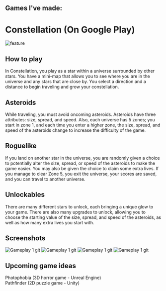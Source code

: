 ## Games I've made:

# Constellation (On Google Play)
![feature](https://github.com/JasonLandis/JasonLandis/assets/100310833/24b62e2f-0325-4f9d-8df4-e654c40c758a)

## How to play
In Constellation, you play as a star within a universe surrounded by other stars. You have a mini-map that allows you to see where you are in the universe and any stars that are close by. You select a direction and a distance to begin traveling and grow your constellation.

## Asteroids
While traveling, you must avoid oncoming asteroids. Asteroids have three attributes: size, spread, and speed. Also, each universe has 5 zones; you start in zone 1, and each time you enter a higher zone, the size, spread, and speed of the asteroids change to increase the difficulty of the game.

## Roguelike
If you land on another star in the universe, you are randomly given a choice to potentially alter the size, spread, or speed of the asteroids to make the game easier. You may also be given the choice to claim some extra lives. If you manage to clear Zone 5, you exit the universe, your scores are saved, and you can travel to another universe.

## Unlockables
There are many different stars to unlock, each bringing a unique glow to your game. There are also many upgrades to unlock, allowing you to choose the starting value of the size, spread, and speed of the asteroids, as well as how many extra lives you start with.

## Screenshots
![Gameplay 1 git](https://github.com/JasonLandis/JasonLandis/assets/100310833/bb2fda02-aa88-4f00-b419-40dd5fb6ede0)
![Gameplay 1 git](https://github.com/JasonLandis/JasonLandis/assets/100310833/fc8d9a48-47ff-45b8-9ede-6e2faef6fafd)
![Gameplay 1 git](https://github.com/JasonLandis/JasonLandis/assets/100310833/153cc786-6433-4ac8-b152-8f9c9f944dbe)
![Gameplay 1 git](https://github.com/JasonLandis/JasonLandis/assets/100310833/4e9c870a-a265-4a25-8928-cb46518855b6)



## Upcoming game ideas

Photophobia (3D horror game - Unreal Engine)
<br>
Pathfinder (2D puzzle game - Unity)
